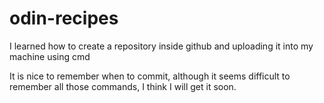 # odin-recipes
I learned how to create a repository inside github and uploading it into my machine using cmd

It is nice to remember when to commit, although it seems difficult to remember all those commands, I think I will get it soon.

